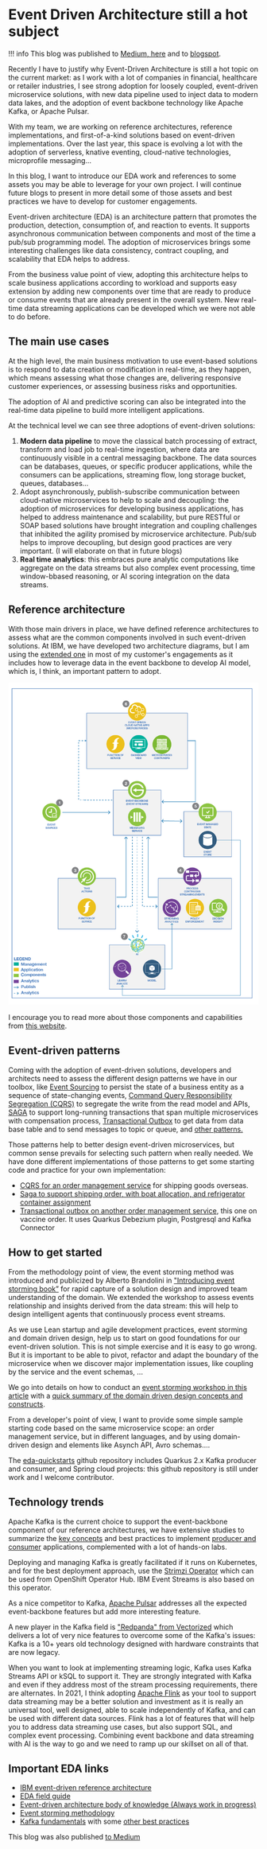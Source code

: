 # Event Driven Architecture still a hot subject

!!! info
    This blog was published to [Medium, here](https://medium.com/codex/event-driven-solution-is-still-a-hot-topic-15632a8130ef) and to [blogspot](https://jeromeboyer.blogspot.com/2022/01/event-driven-solution-is-still-hot-topic.html).

Recently I have to justify why Event-Driven Architecture is still a hot topic on the current market: as I work with a lot of companies in financial, healthcare or retailer industries, I see strong adoption for loosely coupled, event-driven microservice solutions, with new data pipeline used to inject data to modern data lakes, and the adoption of event backbone technology like Apache Kafka, or Apache Pulsar.

With my team, we are working on reference architectures, reference implementations, and first-of-a-kind solutions based on event-driven implementations.
Over the last year, this space is evolving a lot with the adoption of serverless, knative eventing, cloud-native technologies, microprofile messaging...

In this blog, I want to introduce our EDA work and references to some assets you may be able to leverage for your own project. I will continue future blogs to present in more detail some of those assets and best practices we have to develop for customer engagements.

Event-driven architecture (EDA) is an architecture pattern that promotes the production, detection, consumption of, and reaction to events. It supports asynchronous communication between components and most of the time a pub/sub programming model. The adoption of microservices brings some interesting challenges like data consistency, contract coupling, and scalability that EDA helps to address.

From the business value point of view, adopting this architecture helps to scale business applications according to workload and supports easy extension by adding new components over time that are ready to produce or consume events that are already present in the overall system. New real-time data streaming applications can be developed which we were not able to do before.

## The main use cases

At the high level, the main business motivation to use event-based solutions is to respond to data creation or modification in real-time, as they happen, which means assessing what those changes are, delivering responsive customer experiences, or assessing business risks and opportunities.

The adoption of AI and predictive scoring can also be integrated into the real-time data pipeline to build more intelligent applications.

At the technical level we can see three adoptions of event-driven solutions:

1. **Modern data pipeline** to move the classical batch processing of extract, transform and load job to real-time ingestion, where data are continuously visible in a central messaging backbone. The data sources can be databases, queues, or specific producer applications, while the consumers can be applications, streaming flow, long storage bucket, queues, databases…
1. Adopt asynchronously, publish-subscribe communication between cloud-native microservices to help to scale and decoupling: the adoption of microservices for developing business applications, has helped to address maintenance and scalability, but pure RESTful or SOAP based solutions have brought integration and coupling challenges that inhibited the agility promised by microservice architecture. Pub/sub helps to improve decoupling, but design good practices are very important. (I will elaborate on that in future blogs)
1. **Real time analytics**: this embraces pure analytic computations like aggregate on the data streams but also complex event processing,
time window-bbased reasoning, or AI scoring integration on the data streams. 

## Reference architecture

With those main drivers in place, we have defined reference architectures to assess what are the common components involved in such
event-driven solutions. At IBM, we have developed two architecture diagrams, but I am using the [extended one](https://www.ibm.com/cloud/architecture/architectures/eventDrivenArchitecture/reference-architecture)
in most of my customer's engagements as it includes how to leverage data in the event backbone to develop AI model, which is, I think,
an important pattern to adopt.

![](./images/hl-arch-ra-adv.png)

I encourage you to read more about those components and capabilities from [this website](https://www.ibm.com/cloud/architecture/architectures/eventDrivenArchitecture/reference-architecture).

## Event-driven patterns

Coming with the adoption of event-driven solutions, developers and architects need to assess the different design patterns we have in our toolbox, like [Event Sourcing](https://www.ibm.com/cloud/architecture/architectures/event-driven-event-sourcing-pattern) to persist the state of a business entity as a sequence of state-changing events,
[Command Query Responsibility Segregation (CQRS)](https://www.ibm.com/cloud/architecture/architectures/event-driven-cqrs-pattern)  to segregate the write from the read model and APIs, 
[SAGA](https://www.ibm.com/cloud/architecture/architectures/event-driven-saga-pattern) to support long-running transactions that span multiple microservices with compensation process,
[Transactional Outbox](https://microservices.io/patterns/data/transactional-outbox.html) to get data from data base table and to send messages to topic or queue, 
and [other patterns.](https://www.ibm.com/cloud/architecture/architectures/eventDrivenArchitecture/patterns)

Those patterns help to better design event-driven microservices, but common sense prevails for selecting such pattern when really needed. We have done different implementations of those patterns to get
some starting code and practice for your own implementation:

* [CQRS for an order management service](https://github.com/ibm-cloud-architecture/refarch-kc-order-ms) for shipping goods overseas.
* [Saga to support shipping order, with boat allocation, and refrigerator container assignment](https://ibm-cloud-architecture.github.io/refarch-kc/implementation/saga-patterns/)
* [Transactional outbox on another order management service](https://github.com/ibm-cloud-architecture/vaccine-order-mgr-pg), this one on vaccine order. It uses Quarkus Debezium plugin, Postgresql
 and Kafka Connector

## How to get started

From the methodology point of view, the event storming method was introduced and publicized by Alberto Brandolini in ["Introducing event storming book”](https://www.eventstorming.com/book/) 
for rapid capture of a solution design and improved team understanding of the domain. We extended the workshop to assess events relationship and insights derived from the data stream: this will help to design intelligent agents that continuously process event streams.

As we use Lean startup and agile development practices, event storming and domain driven design, help us to start on good foundations for
our event-driven solution. This is not simple exercise and it is easy to go wrong. But it is important to be able to pivot, refactor
and adapt the boundary of the microservice when we discover major implementation issues, like coupling by the service and the event schemas, ...

We go into details on how to conduct an [event storming workshop in this article](https://ibm-cloud-architecture.github.io/refarch-eda/methodology/event-storming/) 
with a [quick summary of the domain driven design concepts and constructs](https://ibm-cloud-architecture.github.io/refarch-eda/methodology/domain-driven-design/).

From a developer's point of view, I want to provide some simple sample starting code based on the same microservice scope: an order management service, but in different languages, and by using domain-driven design and elements like Asynch API, Avro schemas….

The [eda-quickstarts](https://github.com/ibm-cloud-architecture/eda-quickstarts) github repository includes Quarkus 2.x Kafka producer and consumer, and Spring cloud projects: this github repository is still under work and I welcome contributor.

## Technology trends

Apache Kafka is the current choice to support the event-backbone component of our reference architectures, we have extensive studies to summarize
the [key concepts](https://ibm-cloud-architecture.github.io/refarch-eda/technology/kafka-overview/) and best practices to implement [producer and consumer](https://ibm-cloud-architecture.github.io/refarch-eda/technology/kafka-producers-consumers/) applications,
complemented with a lot of hands-on labs.

Deploying and managing Kafka is greatly facilitated if it runs on Kubernetes, and for the best deployment approach, use the [Strimzi Operator](https://strimzi.io/docs/operators/latest/using.html)
which can be used from OpenShift Operator Hub. IBM Event Streams is also based on this operator.

As a nice competitor to Kafka, [Apache Pulsar](https://pulsar.apache.org/) addresses all the expected event-backbone features but add more interesting feature.

A new player in the Kafka field is ["Redpanda" from Vectorized](https://vectorized.io) which delivers a lot of very nice features to overcome some of the Kafka's issues: Kafka is a 10+ years old
technology designed with hardware constraints that are now legacy.

When you want to look at implementing streaming logic, Kafka uses Kafka Streams API or kSQL to support it. They are strongly integrated with Kafka and even
if they address most of the stream processing requirements, there are alternates. In 2021, I think adopting [Apache Flink](https://flink.apache.org/) as your tool to support data streaming may be a better solution and investment
as it is really an universal tool, well designed, able to scale independently of Kafka, and can be used with different data sources.
Flink has a lot of features that will help you to address data streaming use cases, but also support SQL, and complex event processing.
Combining event backbone and data streaming with AI is the way to go and we need to ramp up our skillset on all of that.

## Important EDA links

* [IBM event-driven reference architecture](https://www.ibm.com/cloud/architecture/architectures/eventDrivenArchitecture/overview)
* [EDA field guide](https://www.ibm.com/cloud/architecture/content/field-guide/event-driven-field-guide/)
* [Event-driven architecture body of knowledge (Always work in progress)](https://ibm-cloud-architecture.github.io/refarch-eda/)
* [Event storming methodology](https://ibm-cloud-architecture.github.io/refarch-eda/methodology/event-storming/)
* [Kafka fundamentals](https://developer.ibm.com/articles/event-streams-kafka-fundamentals) with some [other best practices](https://ibm-cloud-architecture.github.io/refarch-eda/technology/kafka-producers-consumers/)

This blog was also published [to Medium](https://medium.com/@jerome.boyer/event-driven-solution-is-still-a-hot-topic-15632a8130ef)